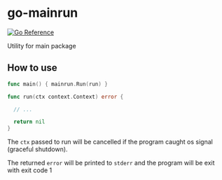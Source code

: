 # go-mainrun

[![Go Reference](https://pkg.go.dev/badge/github.com/payfazz/go-mainrun.svg)](https://pkg.go.dev/github.com/payfazz/go-mainrun)

Utility for main package

## How to use

```go
func main() { mainrun.Run(run) }

func run(ctx context.Context) error {

  // ...

  return nil
}
```

The `ctx` passed to run will be cancelled if the program caught os signal
(graceful shutdown).

The returned `error` will be printed to `stderr` and the program will be exit
with exit code 1
